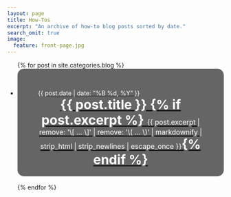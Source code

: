 ```yaml
---
layout: page
title: How-Tos
excerpt: "An archive of how-to blog posts sorted by date."
search_omit: true
image:
  feature: front-page.jpg
---
```


<ul class="post-list">
{% for post in site.categories.blog %} 
  <li style="height: 250px; border-radius: 15px;">
    <a href="{{ site.url }}{{ post.url }}">
      <div style="background-image: url('{{ site.url }}/images/{{ post.image.feature }}'); width: 100%; height: 100%;  border-radius: 15px;background-size: cover;" >
        <div style=" background: rgba(0, 0, 0, 0.6); height: 100%; border-radius: 15px;">
          <div style=" width: 80%; height: 100%; margin: 0 auto; padding: 10% 5%;">
            <span class="entry-date" style="color: #fff;"><time datetime="{{ post.date | date_to_xmlschema }}">{{ post.date |   date: "%B %d, %Y" }}</time>
            </span>
            <article style="height: 100%;">
              <div style="font-size: 30px; font-weight: bold; text-align: center; color: #fff; text-shadow: 2px;"> {{ post.title }} {% if post.excerpt %} <span class="excerpt" style="font-size: 16px; font-weight: normal;  color: #fff;margin: 5px 0px; width: 100%;">{{ post.excerpt | remove: '\[ ... \]' | remove: '\( ... \)' | markdownify | strip_html | strip_newlines | escape_once }}</span>{% endif %}
              </div>
            </article>
          </div>
        </div>
      </div>
    </a>
  </li>
  <br>
{% endfor %}
</ul>
